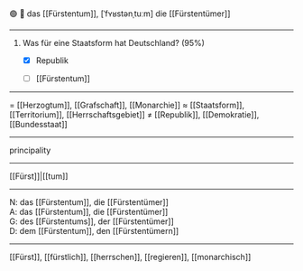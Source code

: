 🟢 👑 das [[Fürstentum]], [ˈfʏʁstənˌtuːm]
die [[Fürstentümer]]

---
1. Was für eine Staatsform hat Deutschland? (95%)
	- [x] Republik
	- [ ] [[Fürstentum]]


---
= [[Herzogtum]], [[Grafschaft]], [[Monarchie]]
≈ [[Staatsform]], [[Territorium]], [[Herrschaftsgebiet]]
≠ [[Republik]], [[Demokratie]], [[Bundesstaat]]

---
principality

---
[[Fürst]]|[[tum]]

---
N: das [[Fürstentum]], die [[Fürstentümer]]  
A: das [[Fürstentum]], die [[Fürstentümer]]  
G: des [[Fürstentums]], der [[Fürstentümer]]  
D: dem [[Fürstentum]], den [[Fürstentümern]]  

---
[[Fürst]], [[fürstlich]], [[herrschen]], [[regieren]], [[monarchisch]]